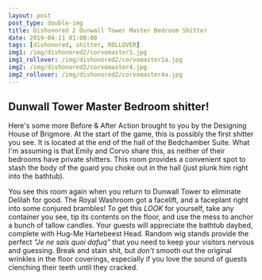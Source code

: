 ```yaml
---
layout: post
post_type: double-img
title: Dishonored 2 Dunwall Tower Master Bedroom Shitter
date: 2019-04-11 01:00:00
tags: [dishonored, shitter, ROLLOVER]
img1: /img/dishonored2/corvomaster1.jpg
img1_rollover: /img/dishonored2/corvomaster1a.jpg
img2: /img/dishonored2/corvomaster4.jpg
img2_rollover: /img/dishonored2/corvomaster4a.jpg
---
```

## Dunwall Tower Master Bedroom shitter!

Here's some more Before & After Action brought to you by the Designing House of Brigmore. At the start of the game, this is possibly the first shitter you see. It is located at the end of the hall of the Bedchamber Suite. What I'm assuming is that Emily and Corvo share this, as neither of their bedrooms have private shitters. This room provides a convenient spot to stash the body of the guard you choke out in the hall (just plunk him right into the bathtub).

You see this room again when you return to Dunwall Tower to eliminate Delilah for good. The Royal Washroom got a facelift, and a faceplant right into some conjured brambles! To get this *LOOK* for yourself, take any container you see, tip its contents on the floor, and use the mess to anchor a bunch of tallow candles. Your guests will appreciate the bathtub daybed, complete with Hug-Me Hartebeest Head. Random wig stands provide the perfect *"Je ne sais quoi dafuq"* that you need to keep your visitors nervous and guessing. Break and stain shit, but *don't* smooth out the original wrinkles in the floor coverings, especially if you love the sound of guests clenching their teeth until they cracked.
